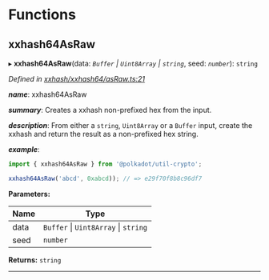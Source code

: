

# Functions

<a id="xxhash64asraw"></a>

##  xxhash64AsRaw

▸ **xxhash64AsRaw**(data: *`Buffer` \| `Uint8Array` \| `string`*, seed: *`number`*): `string`

*Defined in [xxhash/xxhash64/asRaw.ts:21](https://github.com/polkadot-js/common/blob/785c4e4/packages/util-crypto/src/xxhash/xxhash64/asRaw.ts#L21)*

*__name__*: xxhash64AsRaw

*__summary__*: Creates a xxhash non-prefixed hex from the input.

*__description__*: From either a `string`, `Uint8Array` or a `Buffer` input, create the xxhash and return the result as a non-prefixed hex string.

*__example__*:   

```javascript
import { xxhash64AsRaw } from '@polkadot/util-crypto';

xxhash64AsRaw('abcd', 0xabcd)); // => e29f70f8b8c96df7
```

**Parameters:**

| Name | Type |
| ------ | ------ |
| data | `Buffer` \| `Uint8Array` \| `string` |
| seed | `number` |

**Returns:** `string`

___

